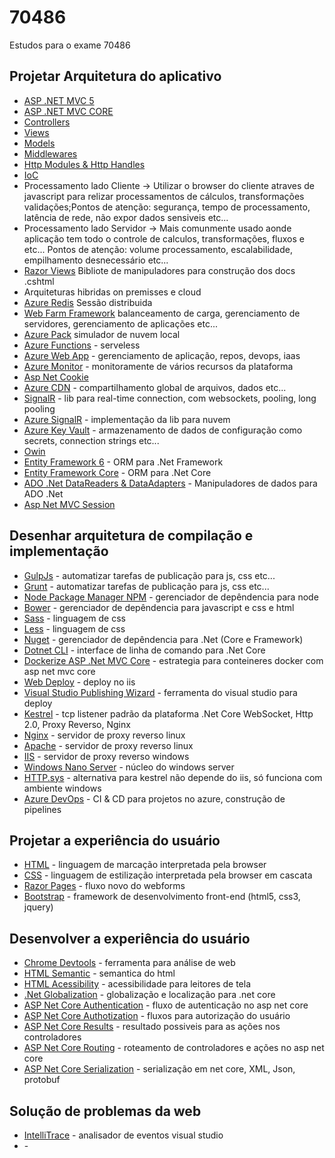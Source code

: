 # 70486
Estudos para o exame 70486
## Projetar Arquitetura do aplicativo

 - [ASP .NET MVC 5](https://docs.microsoft.com/pt-br/aspnet/mvc/overview/getting-started/introduction/getting-started) 
 - [ASP .NET MVC CORE](https://docs.microsoft.com/pt-br/aspnet/core/tutorials/first-mvc-app/start-mvc?view=aspnetcore-3.1&tabs=visual-studio)
 - [Controllers](https://docs.microsoft.com/pt-br/aspnet/mvc/overview/getting-started/introduction/adding-a-controller)
 - [Views](https://docs.microsoft.com/pt-br/aspnet/mvc/overview/getting-started/introduction/adding-a-view)
 - [Models](https://docs.microsoft.com/pt-br/aspnet/mvc/overview/getting-started/introduction/adding-a-model)
 - [Middlewares](https://docs.microsoft.com/pt-br/aspnet/core/fundamentals/middleware/?view=aspnetcore-3.1)
 - [Http Modules & Http Handles](https://support.microsoft.com/en-us/help/307985/info-asp-net-http-modules-and-http-handlers-overview)
 - [IoC](https://docs.microsoft.com/pt-br/aspnet/core/mvc/controllers/dependency-injection?view=aspnetcore-3.1)
 - Processamento lado Cliente -> Utilizar o browser do cliente atraves de javascript para relizar processamentos de cálculos, transformações validações;Pontos de atenção: segurança, tempo de processamento, latência de rede, não expor dados sensiveis etc...
 - Processamento lado Servidor -> Mais comunmente usado aonde aplicação tem todo o controle de calculos, transformações, fluxos e etc... Pontos de atenção: volume processamento, escalabilidade, empilhamento desnecessário etc...
 - [Razor Views](https://docs.microsoft.com/pt-br/aspnet/core/razor-pages/ui-class?view=aspnetcore-3.1&tabs=visual-studio) Bibliote de manipuladores para construção dos docs .cshtml
 - Arquiteturas hibridas on premisses e cloud
 - [Azure Redis](https://docs.microsoft.com/pt-br/azure/azure-cache-for-redis/cache-aspnet-session-state-provider) Sessão distribuida
 - [Web Farm Framework](https://www.iis.net/downloads/microsoft/web-farm-framework) balanceamento de carga, gerenciamento de servidores, gerenciamento de aplicações etc...
 - [Azure Pack](https://docs.microsoft.com/pt-br/previous-versions/azure/windows-server-azure-pack/dn296435(v%3Dtechnet.10)) simulador de nuvem local
 - [Azure Functions](https://azure.microsoft.com/pt-br/services/functions/) - serveless
 - [Azure Web App](https://azure.microsoft.com/pt-br/services/app-service/web/) - gerenciamento de aplicação, repos, devops, iaas
 - [Azure Monitor](https://docs.microsoft.com/pt-br/azure/azure-monitor/platform/data-sources-windows-events) - monitoramente de vários recursos da plataforma
 - [Asp Net Cookie](https://docs.microsoft.com/pt-br/aspnet/web-api/overview/advanced/http-cookies)
 - [Azure CDN](https://azure.microsoft.com/pt-br/services/cdn/) - compartilhamento global de arquivos, dados etc...
 - [SignalR](https://dotnet.microsoft.com/apps/aspnet/signalr) - lib para real-time connection, com websockets, pooling, long pooling
 - [Azure SignalR](https://docs.microsoft.com/pt-br/azure/azure-signalr/signalr-quickstart-dotnet-core) - implementação da lib para nuvem
 - [Azure Key Vault](https://azure.microsoft.com/pt-br/services/key-vault/) - armazenamento de dados de configuração como secrets, connection strings etc...
 - [Owin](http://owin.org/)
 - [Entity Framework 6](https://docs.microsoft.com/pt-br/ef/ef6/get-started) - ORM para .Net Framework
 - [Entity Framework Core](https://docs.microsoft.com/pt-br/ef/core/) - ORM para .Net Core
 - [ADO .Net DataReaders & DataAdapters](https://docs.microsoft.com/pt-BR/dotnet/framework/data/adonet/dataadapters-and-datareaders?redirectedfrom=MSDN) - Manipuladores de dados para ADO .Net
 - [Asp Net MVC Session](https://docs.microsoft.com/pt-br/aspnet/core/fundamentals/app-state?view=aspnetcore-3.1)
 
## Desenhar arquitetura de compilação e implementação

 - [GulpJs](https://gulpjs.com/) - automatizar tarefas de publicação para js, css etc...
 - [Grunt](https://gruntjs.com/) - automatizar tarefas de publicação para js, css etc...
 - [Node Package Manager NPM](https://www.npmjs.com/) - gerenciador de depêndencia para node
 - [Bower](https://bower.io/) - gerenciador de depêndencia para javascript e css e html
 - [Sass](https://sass-lang.com/) - linguagem de css
 - [Less](http://lesscss.org/) - linguagem de css
 - [Nuget](https://docs.microsoft.com/en-us/nuget/) - gerenciador de depêndencia para .Net (Core e Framework)
 - [Dotnet CLI](https://docs.microsoft.com/pt-br/dotnet/core/tools/?tabs=netcore2x) - interface de linha de comando para .Net Core
 - [Dockerize ASP .Net MVC Core](https://docs.docker.com/engine/examples/dotnetcore/) - estrategia para conteineres docker com asp net mvc core
 - [Web Deploy](https://docs.microsoft.com/pt-br/aspnet/web-forms/overview/deployment/configuring-server-environments-for-web-deployment/configuring-a-web-server-for-web-deploy-publishing-web-deploy-handler) - deploy no iis
 - [Visual Studio Publishing Wizard](https://docs.microsoft.com/pt-br/visualstudio/vsto/publish-wizard-office-development-in-visual-studio?view=vs-2019) - ferramenta do visual studio para deploy
 - [Kestrel](https://docs.microsoft.com/pt-br/aspnet/core/fundamentals/servers/kestrel?view=aspnetcore-3.1) - tcp listener padrão da plataforma .Net Core WebSocket, Http 2.0, Proxy Reverso, Nginx
 - [Nginx](https://www.nginx.com/) - servidor de proxy reverso linux
 - [Apache](https://httpd.apache.org/) - servidor de proxy reverso linux
 - [IIS](https://www.iis.net/) - servidor de proxy reverso windows
 - [Windows Nano Server](https://docs.microsoft.com/pt-br/windows-server/get-started/getting-started-with-nano-server) - núcleo do windows server 
 - [HTTP.sys](https://docs.microsoft.com/pt-br/aspnet/core/fundamentals/servers/httpsys?view=aspnetcore-3.1) - alternativa para kestrel não depende do iis, só funciona com ambiente windows  
 - [Azure DevOps](https://azure.microsoft.com/pt-br/services/devops/) - CI & CD para projetos no azure, construção de pipelines 
 
## Projetar a experiência do usuário
 - [HTML](https://www.w3schools.com/html/) - linguagem de marcação interpretada pela browser
 - [CSS](https://www.w3schools.com/css/default.asp) - linguagem de estilização interpretada pela browser em cascata
 - [Razor Pages](https://docs.microsoft.com/pt-br/aspnet/core/razor-pages/?view=aspnetcore-3.1&tabs=visual-studio) - fluxo novo do webforms
 - [Bootstrap](https://getbootstrap.com/) - framework de desenvolvimento front-end (html5, css3, jquery) 
 
## Desenvolver a experiência do usuário
 - [Chrome Devtools](https://developers.google.com/web/tools/chrome-devtools) - ferramenta para análise de web
 - [HTML Semantic](https://www.w3schools.com/html/html5_semantic_elements.asp) - semantica do html
 - [HTML Acessibility](https://www.w3schools.com/html/html_accessibility.asp) - acessibilidade para leitores de tela
 - [.Net Globalization](https://docs.microsoft.com/pt-br/aspnet/core/fundamentals/localization?view=aspnetcore-3.1) - globalização e localização para .net core
 - [ASP Net Core Authentication](https://docs.microsoft.com/pt-br/aspnet/core/security/authentication/?view=aspnetcore-3.1) - fluxo de autenticação no asp net core
 - [ASP Net Core Authotization](https://docs.microsoft.com/pt-br/aspnet/core/security/authorization/policies?view=aspnetcore-3.1) - fluxos para autorização do usuário
 - [ASP Net Core Results](https://docs.microsoft.com/pt-br/aspnet/core/web-api/action-return-types?view=aspnetcore-3.1) - resultado possiveis para as ações nos controladores
 - [ASP Net Core Routing](https://docs.microsoft.com/pt-br/aspnet/core/fundamentals/routing?view=aspnetcore-3.1) - roteamento de controladores e ações no asp net core
 - [ASP Net Core Serialization](https://docs.microsoft.com/pt-br/dotnet/standard/serialization/) - serialização em net core, XML, Json, protobuf
 
## Solução de problemas da web 
 - [IntelliTrace](https://docs.microsoft.com/pt-br/visualstudio/debugger/intellitrace) - analisador de eventos visual studio
 - []() - 
 
 
